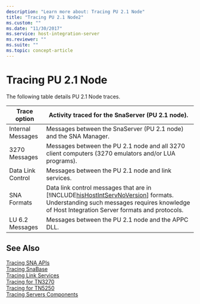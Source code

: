 ```yaml
---
description: "Learn more about: Tracing PU 2.1 Node"
title: "Tracing PU 2.1 Node2"
ms.custom: ""
ms.date: "11/30/2017"
ms.service: host-integration-server
ms.reviewer: ""
ms.suite: ""
ms.topic: concept-article
---
```

# Tracing PU 2.1 Node
The following table details PU 2.1 Node traces.  


|   Trace option    |                                                                                        Activity traced for the SnaServer (PU 2.1 node).                                                                                         |
|-------------------|---------------------------------------------------------------------------------------------------------------------------------------------------------------------------------------------------------------------------------|
| Internal Messages |                                                                                Messages between the SnaServer (PU 2.1 node) and the SNA Manager.                                                                                |
|   3270 Messages   |                                                              Messages between the PU 2.1 node and all 3270 client computers (3270 emulators and/or LUA programs).                                                               |
| Data Link Control |                                                                                       Messages between the PU 2.1 node and link services.                                                                                       |
|    SNA Formats    | Data link control messages that are in [!INCLUDE[hisHostIntServNoVersion](../includes/hishostintservnoversion-md.md)] formats. Understanding such messages requires knowledge of Host Integration Server formats and protocols. |
|  LU 6.2 Messages  |                                                                                       Messages between the PU 2.1 node and the APPC DLL.                                                                                        |

## See Also  
 [Tracing SNA APIs](../core/tracing-sna-apis2.md)   
 [Tracing SnaBase](../core/tracing-snabase2.md)   
 [Tracing Link Services](../core/tracing-link-services1.md)   
 [Tracing for TN3270](../core/tracing-for-tn32702.md)   
 [Tracing for TN5250](../core/tracing-for-tn52501.md)   
 [Tracing Servers Components](../core/tracing-servers-components2.md)
